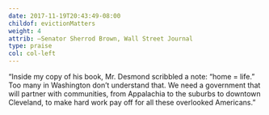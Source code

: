 ```yaml
---
date: 2017-11-19T20:43:49-08:00
childof: evictionMatters
weight: 4
attrib: —Senator Sherrod Brown, Wall Street Journal
type: praise
col: col-left
---
```

“Inside my copy of his book, Mr. Desmond scribbled a note: “home = life.” Too many in Washington don’t understand that. We need a government that will partner with communities, from Appalachia to the suburbs to downtown Cleveland, to make hard work pay off for all these overlooked Americans.”

